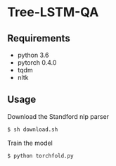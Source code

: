 # Tree-LSTM-QA
## Requirements
  * python 3.6
  * pytorch 0.4.0
  * tqdm
  * nltk

## Usage
Download the Standford nlp parser
```bash
$ sh download.sh
```

Train the model
```bash
$ python torchfold.py
```

